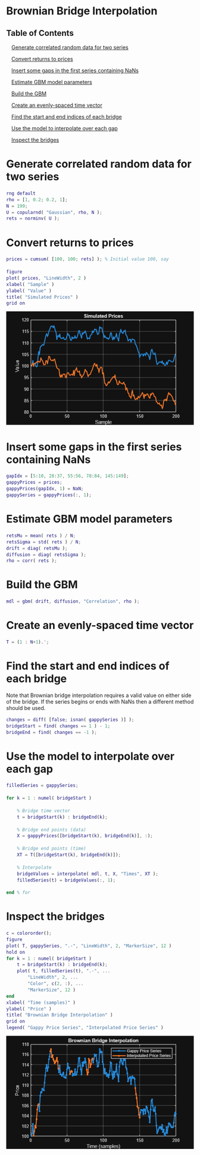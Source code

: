 
<a id="TMP_4551"></a>

# **Brownian Bridge Interpolation**
<!-- Begin Toc -->

## Table of Contents
&emsp;[Generate correlated random data for two series](#TMP_89ab)
 
&emsp;[Convert returns to prices](#TMP_688a)
 
&emsp;[Insert some gaps in the first series containing NaNs](#TMP_65f3)
 
&emsp;[Estimate GBM model parameters](#TMP_4272)
 
&emsp;[Build the GBM](#TMP_74ca)
 
&emsp;[Create an evenly\-spaced time vector](#TMP_66f9)
 
&emsp;[Find the start and end indices of each bridge](#TMP_99b7)
 
&emsp;[Use the model to interpolate over each gap](#TMP_2097)
 
&emsp;[Inspect the bridges](#TMP_14d9)
 
<!-- End Toc -->
<a id="TMP_89ab"></a>

# Generate correlated random data for two series
```matlab
rng default
rho = [1, 0.2; 0.2, 1];
N = 199;
U = copularnd( "Gaussian", rho, N );
rets = norminv( U );
```
<a id="TMP_688a"></a>

# Convert returns to prices
```matlab
prices = cumsum( [100, 100; rets] ); % Initial value 100, say

figure
plot( prices, "LineWidth", 2 )
xlabel( "Sample" )
ylabel( "Value" )
title( "Simulated Prices" )
grid on
```

![figure_0.png](Seminar03_BrownianBridgeExamples_media/figure_0.png)
<a id="TMP_65f3"></a>

# Insert some gaps in the first series containing NaNs
```matlab
gapIdx = [5:10, 28:37, 55:56, 78:84, 145:149];
gappyPrices = prices;
gappyPrices(gapIdx, 1) = NaN;
gappySeries = gappyPrices(:, 1);
```
<a id="TMP_4272"></a>

# Estimate GBM model parameters
```matlab
retsMu = mean( rets ) / N;
retsSigma = std( rets ) / N;
drift = diag( retsMu );
diffusion = diag( retsSigma );
rho = corr( rets );
```
<a id="TMP_74ca"></a>

# Build the GBM
```matlab
mdl = gbm( drift, diffusion, "Correlation", rho );
```
<a id="TMP_66f9"></a>

# Create an evenly\-spaced time vector
```matlab
T = (1 : N+1).';
```
<a id="TMP_99b7"></a>

# Find the start and end indices of each bridge

Note that Brownian bridge interpolation requires a valid value on either side of the bridge. If the series begins or ends with NaNs then a different method should be used.

```matlab
changes = diff( [false; isnan( gappySeries )] );
bridgeStart = find( changes == 1 ) - 1;
bridgeEnd = find( changes == -1 );
```
<a id="TMP_2097"></a>

# Use the model to interpolate over each gap
```matlab
filledSeries = gappySeries;

for k = 1 : numel( bridgeStart )
    
    % Bridge time vector
    t = bridgeStart(k) : bridgeEnd(k);
    
    % Bridge end points (data)
    X = gappyPrices([bridgeStart(k), bridgeEnd(k)], :); 
    
    % Bridge end points (time)
    XT = T([bridgeStart(k), bridgeEnd(k)]);
    
    % Interpolate
    bridgeValues = interpolate( mdl, t, X, "Times", XT );
    filledSeries(t) = bridgeValues(:, 1);

end % for
```
<a id="TMP_14d9"></a>

# Inspect the bridges
```matlab
c = colororder();
figure
plot( T, gappySeries, ".-", "LineWidth", 2, "MarkerSize", 12 )
hold on
for k = 1 : numel( bridgeStart )
    t = bridgeStart(k) : bridgeEnd(k);
    plot( t, filledSeries(t), ".-", ...
        "LineWidth", 2, ...
        "Color", c(2, :), ...
        "MarkerSize", 12 )
end
xlabel( "Time (samples)" )
ylabel( "Price" )
title( "Brownian Bridge Interpolation" )
grid on
legend( "Gappy Price Series", "Interpolated Price Series" )
```

![figure_1.png](Seminar03_BrownianBridgeExamples_media/figure_1.png)
